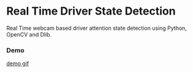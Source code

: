 # Real Time Driver State Detection

Real Time webcam based driver attention state detection using Python, OpenCV and Dlib.

### Demo
[demo gif](demo/demo.mp4)
